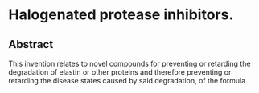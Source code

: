 # Halogenated protease inhibitors.

## Abstract
This invention relates to novel compounds for preventing or retarding the degradation of elastin or other proteins and therefore preventing or retarding the disease states caused by said degradation, of the formula